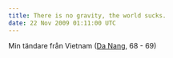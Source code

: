 ```yaml
---
title: There is no gravity, the world sucks.
date: 22 Nov 2009 01:11:00 UTC
---
```


Min tändare från Vietnam ([Da Nang](http://en.wikipedia.org/wiki/Da_Nang_Air_Base), 68 - 69)
